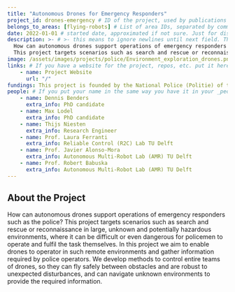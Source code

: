 ```yaml
---
title: "Autonomous Drones for Emergency Responders"
project_id: drones-emergency # ID of the project, used by publications to display in this project.
belongs_to_areas: [flying-robots] # List of area IDs, separated by commas.
date: 2022-01-01 # started date, approximated if not sure. Just for display purposes and ordering
description: >- # >- this means to ignore newlines until next field. This is the short project description, displayed in the project's card"
  How can autonomous drones support operations of emergency responders such as the police?
  This project targets scenarios such as search and rescue or reconnaissance in large, unknown and potentially hazardous environments, where it can be difficult or even dangerous for policemen to operate and fulfil the task.
image: /assets/images/projects/police/Environment_exploration_drones.png
links: # If you have a website for the project, repos, etc. put it here.
    - name: Project Website
      url: "/"
fundings: This project is founded by the National Police (Politie) of the Netherlands.
people: # If you put your name in the same way you have it in your _people entry, your preferred link will be added. extra_info is optional.
    - name: Dennis Benders 
      extra_info: PhD candidate
    - name: Max Lodel 
      extra_info: PhD candidate
    - name: Thijs Niesten 
      extra_info: Research Engineer
    - name: Prof. Laura Ferranti
      extra_info: Reliable Control (R2C) Lab TU Delft
    - name: Prof. Javier Alonso-Mora
      extra_info: Autonomous Multi-Robot Lab (AMR) TU Delft
    - name: Prof. Robert Babuska 
      extra_info: Autonomous Multi-Robot Lab (AMR) TU Delft
---
```

<!-- Here you put the main body of the page, in markdown. You can also mix in html, or change this .md to .html -->
<!-- The fields of People, Funding, Links and Publications will be generated automatically -->

## About the Project

How can autonomous drones support operations of emergency responders such as the police?
This project targets scenarios such as search and rescue or reconnaissance in large, unknown and potentially hazardous environments, where it can be difficult or even dangerous for policemen to operate and fulfil the task themselves. In this project we aim to enable drones to operator in such remote environments and gather information required by police operators. We develop methods to control entire teams of drones, so they can fly safely between obstacles and are robust to unexpected disturbances, and can navigate unknown environments to provide the required information.

